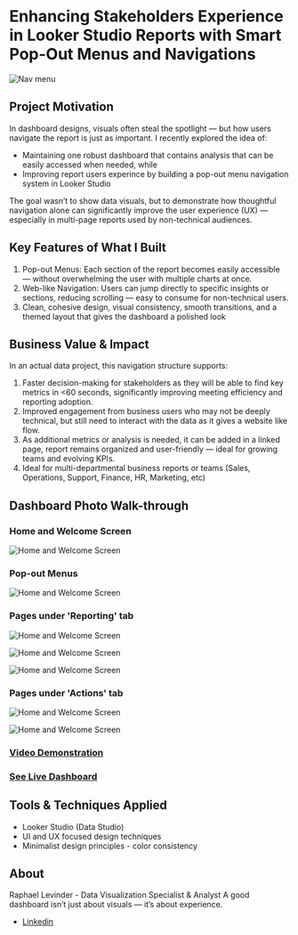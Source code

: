 # Enhancing Stakeholders Experience in Looker Studio Reports with Smart Pop-Out Menus and Navigations

![Nav menu](assests/nav%20menu%201.jpg)

## Project Motivation
In dashboard designs, visuals often steal the spotlight — but how users navigate the report is just as important. I recently explored the idea of:

* Maintaining one robust dashboard that contains analysis that can be easily accessed when needed, while
* Improving report users experince by building a pop-out menu navigation system in Looker Studio

The goal wasn’t to show data visuals, but to demonstrate how thoughtful navigation alone can significantly improve the user experience (UX) — especially in multi-page reports used by non-technical audiences.

## Key Features of What I Built
1. Pop-out Menus: Each section of the report becomes easily accessible — without overwhelming the user with multiple charts at once.
2. Web-like Navigation: Users can jump directly to specific insights or sections, reducing scrolling — easy to consume for non-technical users.
3. Clean, cohesive design, visual consistency, smooth transitions, and a themed layout that gives the dashboard a polished look 

## Business Value & Impact
In an actual data project, this navigation structure supports:
1. Faster decision-making for stakeholders as they will be able to find key metrics in <60 seconds, significantly improving meeting efficiency and reporting adoption.
2. Improved engagement from business users who may not be deeply technical, but still need to interact with the data as it gives a website like flow.
3. As additional metrics or analysis is needed, it can be added in a linked page, report remains organized and user-friendly — ideal for growing teams and evolving KPIs.
4. Ideal for multi-departmental business reports or teams (Sales, Operations, Support, Finance, HR, Marketing, etc)

## Dashboard Photo Walk-through

### Home and Welcome Screen
![Home and Welcome Screen](assests/home%20&%20welcome%20screen.jpg)

### Pop-out Menus
![Home and Welcome Screen](assests/pop%20out%20menus.jpg)

### Pages under 'Reporting' tab
![Home and Welcome Screen](assests/reporting%20pages%20-%201.jpg)

![Home and Welcome Screen](assests/reporting%20pages%20-%202.jpg)

![Home and Welcome Screen](assests/reporting%20pages%20-%203.jpg)

### Pages under 'Actions' tab
![Home and Welcome Screen](assests/actions%20pages%20-%201.jpg)

![Home and Welcome Screen](assests/actions%20pages%20-%202.jpg)

### [Video Demonstration](https://youtu.be/j7B3QLhQR6A?si=chYqK607BCW8zOhX)
### [See Live Dashboard](https://lookerstudio.google.com/reporting/4422e641-b825-4143-b9be-b527795399d2)

## Tools & Techniques Applied
* Looker Studio (Data Studio)
* UI and UX focused design techniques
* Minimalist design principles - color consistency

## About
Raphael Levinder - Data Visualization Specialist & Analyst
A good dashboard isn’t just about visuals — it’s about experience.

* [Linkedin](https://linkedin.com/in/raphaellevinder)
